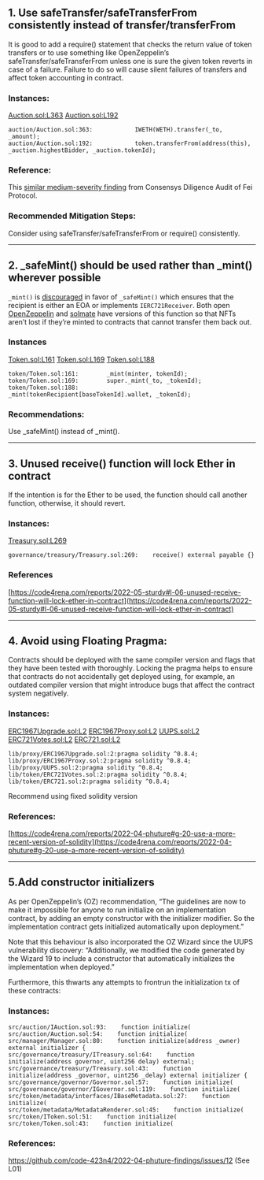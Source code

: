 
## 1.  Use safeTransfer/safeTransferFrom consistently instead of transfer/transferFrom

It is good to add a require() statement that checks the return value of token transfers or to use something like OpenZeppelin’s safeTransfer/safeTransferFrom unless one is sure the given token reverts in case of a failure. Failure to do so will cause silent failures of transfers and affect token accounting in contract.

### Instances:
[Auction.sol:L363](https://github.com/code-423n4/2022-09-nouns-builder/tree/main/src/auction/Auction.sol#L363)
[Auction.sol:L192](https://github.com/code-423n4/2022-09-nouns-builder/tree/main/src/auction/Auction.sol#L192)
```
auction/Auction.sol:363:            IWETH(WETH).transfer(_to, _amount);
auction/Auction.sol:192:            token.transferFrom(address(this), _auction.highestBidder, _auction.tokenId);
``` 
### Reference:

This [similar medium-severity finding](https://consensys.net/diligence/audits/2021/01/fei-protocol/#unchecked-return-value-for-iweth-transfer-call) from Consensys Diligence Audit of Fei Protocol.

### Recommended Mitigation Steps:

Consider using safeTransfer/safeTransferFrom or require() consistently.


-----

## 2. _safeMint() should be used rather than _mint() wherever possible

`_mint()` is [discouraged](https://github.com/OpenZeppelin/openzeppelin-contracts/blob/d4d8d2ed9798cc3383912a23b5e8d5cb602f7d4b/contracts/token/ERC721/ERC721.sol#L271) in favor of `_safeMint()` which ensures that the recipient is either an EOA or implements `IERC721Receiver`. Both open [OpenZeppelin](https://github.com/OpenZeppelin/openzeppelin-contracts/blob/d4d8d2ed9798cc3383912a23b5e8d5cb602f7d4b/contracts/token/ERC721/ERC721.sol#L238-L250) and [solmate](https://github.com/Rari-Capital/solmate/blob/4eaf6b68202e36f67cab379768ac6be304c8ebde/src/tokens/ERC721.sol#L180) have versions of this function so that NFTs aren’t lost if they’re minted to contracts that cannot transfer them back out.

### Instances
[Token.sol:L161](https://github.com/code-423n4/2022-09-nouns-builder/tree/main/src/token/Token.sol#L161)
[Token.sol:L169](https://github.com/code-423n4/2022-09-nouns-builder/tree/main/src/token/Token.sol#L169)
[Token.sol:L188](https://github.com/code-423n4/2022-09-nouns-builder/tree/main/src/token/Token.sol#L188)
```
token/Token.sol:161:        _mint(minter, tokenId);
token/Token.sol:169:        super._mint(_to, _tokenId);
token/Token.sol:188:            _mint(tokenRecipient[baseTokenId].wallet, _tokenId);
``` 
### Recommendations:

Use _safeMint() instead of _mint().


-----


## 3. Unused receive() function will lock Ether in contract

If the intention is for the Ether to be used, the function should call another function, otherwise, it should revert.

### Instances:
[Treasury.sol:L269](https://github.com/code-423n4/2022-09-nouns-builder/tree/main/src/governance/treasury/Treasury.sol#L269)
```
governance/treasury/Treasury.sol:269:    receive() external payable {}
``` 
### References

[https://code4rena.com/reports/2022-05-sturdy#l-06-unused-receive-function-will-lock-ether-in-contract](https://code4rena.com/reports/2022-05-sturdy#l-06-unused-receive-function-will-lock-ether-in-contract)


-----

## 4. Avoid using Floating Pragma:

Contracts should be deployed with the same compiler version and flags that they have been tested with thoroughly. Locking the pragma helps to ensure that contracts do not accidentally get deployed using, for example, an outdated compiler version that might introduce bugs that affect the contract system negatively.

### Instances:
[ERC1967Upgrade.sol:L2](https://github.com/code-423n4/2022-09-nouns-builder/tree/main/src/lib/proxy/ERC1967Upgrade.sol#L2)
[ERC1967Proxy.sol:L2](https://github.com/code-423n4/2022-09-nouns-builder/tree/main/src/lib/proxy/ERC1967Proxy.sol#L2)
[UUPS.sol:L2](https://github.com/code-423n4/2022-09-nouns-builder/tree/main/src/lib/proxy/UUPS.sol#L2)
[ERC721Votes.sol:L2](https://github.com/code-423n4/2022-09-nouns-builder/tree/main/src/lib/token/ERC721Votes.sol#L2)
[ERC721.sol:L2](https://github.com/code-423n4/2022-09-nouns-builder/tree/main/src/lib/token/ERC721.sol#L2)
```
lib/proxy/ERC1967Upgrade.sol:2:pragma solidity ^0.8.4;
lib/proxy/ERC1967Proxy.sol:2:pragma solidity ^0.8.4;
lib/proxy/UUPS.sol:2:pragma solidity ^0.8.4;
lib/token/ERC721Votes.sol:2:pragma solidity ^0.8.4;
lib/token/ERC721.sol:2:pragma solidity ^0.8.4;
``` 
Recommend using fixed solidity version

### References:

[https://code4rena.com/reports/2022-04-phuture#g-20-use-a-more-recent-version-of-solidity](https://code4rena.com/reports/2022-04-phuture#g-20-use-a-more-recent-version-of-solidity)


-----


## 5.Add constructor initializers

As per OpenZeppelin’s (OZ) recommendation, “The guidelines are now to make it impossible for anyone to run initialize on an implementation contract, by adding an empty constructor with the initializer modifier. So the implementation contract gets initialized automatically upon deployment.”

Note that this behaviour is also incorporated the OZ Wizard since the UUPS vulnerability discovery: “Additionally, we modified the code generated by the Wizard 19 to include a constructor that automatically initializes the implementation when deployed.”

Furthermore, this thwarts any attempts to frontrun the initialization tx of these contracts:
### Instances:
```
src/auction/IAuction.sol:93:    function initialize(
src/auction/Auction.sol:54:    function initialize(
src/manager/Manager.sol:80:    function initialize(address _owner) external initializer {
src/governance/treasury/ITreasury.sol:64:    function initialize(address governor, uint256 delay) external;
src/governance/treasury/Treasury.sol:43:    function initialize(address _governor, uint256 _delay) external initializer {
src/governance/governor/Governor.sol:57:    function initialize(
src/governance/governor/IGovernor.sol:119:    function initialize(
src/token/metadata/interfaces/IBaseMetadata.sol:27:    function initialize(
src/token/metadata/MetadataRenderer.sol:45:    function initialize(
src/token/IToken.sol:51:    function initialize(
src/token/Token.sol:43:    function initialize(
```
### References:
https://github.com/code-423n4/2022-04-phuture-findings/issues/12 (See L01)